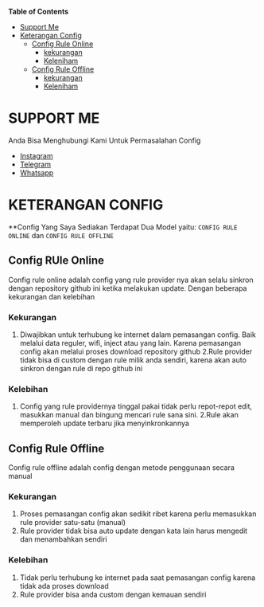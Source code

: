 **Table of Contents**

- [Support Me](#support-me)
- [Keterangan Config](#keterangan-config)
  - [Config Rule Online](#config-rule-online)
    - [kekurangan](#kekurangan)
    - [Keleniham](#kelebihan)
  - [Config Rule Offline](#config-rule-offline)
    - [kekurangan](#kekurangan)
    - [Keleniham](#kelebihan)  


# SUPPORT ME
Anda Bisa Menghubungi Kami Untuk Permasalahan Config

- [Instagram](https://instagram.com/afthon_pc)
- [Telegram](https://t.me/AfthonPc)
- [Whatsapp](https://wa.me/6285334821022)

# KETERANGAN CONFIG
**Config Yang Saya Sediakan Terdapat Dua Model yaitu: `CONFIG RULE ONLINE` dan `CONFIG RULE OFFLINE`

## Config RUle Online
Config rule online adalah config yang rule provider nya akan selalu sinkron dengan repository github ini ketika melakukan update. Dengan beberapa kekurangan dan kelebihan
### Kekurangan
1. Diwajibkan untuk terhubung ke internet dalam pemasangan config. Baik melalui data reguler, wifi, inject atau yang lain. Karena pemasangan config akan melalui proses download repository github
2.Rule provider tidak bisa di custom dengan rule milik anda sendiri, karena akan auto sinkron dengan rule di repo github ini
### Kelebihan
1. Config yang rule providernya tinggal pakai tidak perlu repot-repot edit, masukkan manual dan bingung mencari rule sana sini.
2.Rule akan memperoleh update terbaru jika menyinkronkannya

## Config Rule Offline
Config rule offline adalah config dengan metode penggunaan secara manual
### Kekurangan
1. Proses pemasangan config akan sedikit ribet karena perlu memasukkan rule provider satu-satu (manual)
2. Rule provider tidak bisa auto update dengan kata lain harus mengedit dan menambahkan sendiri
### Kelebihan
1. Tidak perlu terhubung ke internet pada saat pemasangan config karena tidak ada proses download
2. Rule provider bisa anda custom dengan kemauan sendiri

